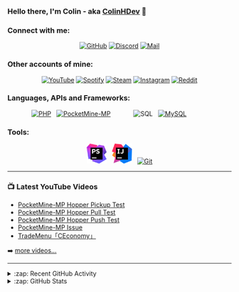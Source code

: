 ### Hello there, I'm Colin - aka [ColinHDev](https://github.com/ColinHDev) 👋

### Connect with me:

<p align="center">
	<a href="https://github.com/ColinHDev"><img src="https://img.icons8.com/bubbles/60/000000/github.png" alt="GitHub"/></a>
	<a href="https://discord.com/invite/cAYKEtaqnp"><img src="https://img.icons8.com/bubbles/60/000000/discord.png" alt="Discord"/></a>
	<a href="mailto:colinh.2911@gmail.com"><img src="https://img.icons8.com/bubbles/60/000000/gmail-new.png" alt="Mail"/></a>
</p>

### Other accounts of mine:

<p align="center">
	<a href="https://youtube.com/ColinHDev"><img src="https://img.icons8.com/bubbles/60/000000/youtube.png" alt="YouTube"/></a>
	<a href="https://open.spotify.com/user/31hlddslorcsvco4j3wipgvt67pm?si=9c143b633e75472b"><img src="https://img.icons8.com/bubbles/60/000000/spotify.png" alt="Spotify"/></a>
	<a href="https://steamcommunity.com/id/ColinHDev/"><img src="https://img.icons8.com/bubbles/60/000000/steam.png" alt="Steam"/></a>
	<a href="https://www.instagram.com/colinhdev/"><img src="https://img.icons8.com/bubbles/60/000000/instagram-new--v2.png" alt="Instagram"/></a>
	<a href="https://www.reddit.com/user/ColinHDev/"><img src="https://img.icons8.com/bubbles/60/000000/reddit.png" alt="Reddit"/></a>
</p>

### Languages, APIs and Frameworks:

<p align="center">
	<a href="https://php.net"><img src="https://img.icons8.com/dusk/50/000000/php-logo.png" alt="PHP"/></a> &nbsp
	<a href="https://pmmp.io"><img src="https://avatars.githubusercontent.com/u/3150836?s=200&v=4" width="42" alt="PocketMine-MP"/></a> &nbsp &nbsp &nbsp &nbsp &nbsp &nbsp
	<img src="https://img.icons8.com/external-soft-fill-juicy-fish/50/000000/external-sql-coding-and-development-soft-fill-soft-fill-juicy-fish.png" alt="SQL"/> &nbsp
	<a href="https://www.mysql.com"><img src="https://img.icons8.com/color/50/000000/mysql-logo.png" alt="MySQL"/></a> &nbsp &nbsp &nbsp &nbsp &nbsp &nbsp
</p>

### Tools:

<p align="center">
	<a href="https://www.jetbrains.com/phpstorm/"><img src="https://raw.githubusercontent.com/JetBrains/logos/96b4e064be1c0c0bee9e0636c925d10aa64732b6/web/phpstorm/phpstorm.svg" width="45" alt="PhpStorm"/></a> &nbsp
	<a href="https://www.jetbrains.com/idea/"><img src="https://raw.githubusercontent.com/JetBrains/logos/96b4e064be1c0c0bee9e0636c925d10aa64732b6/web/intellij-idea/intellij-idea.svg" width="45" alt="IntelliJ IDEA"/></a> &nbsp
	<a href="https://git-scm.com/"><img src="https://img.icons8.com/color/50/000000/git.png" alt="Git"/></a>
</p>

---

### 📺 Latest YouTube Videos
<!-- YOUTUBE:START -->
- [PocketMine-MP Hopper Pickup Test](https://www.youtube.com/watch?v=hVEPiK9KWkA)
- [PocketMine-MP Hopper Pull Test](https://www.youtube.com/watch?v=6NWvr6Kv88E)
- [PocketMine-MP Hopper Push Test](https://www.youtube.com/watch?v=4gSyuViaPaU)
- [PocketMine-MP Issue](https://www.youtube.com/watch?v=WZJLEkgbNUM)
- [TradeMenu「CEconomy」](https://www.youtube.com/watch?v=ed4_q23Zanc)
<!-- YOUTUBE:END -->
➡️ [more videos...](https://youtube.com/ColinHDev)

---

<details>
  <summary>:zap: Recent GitHub Activity</summary>

<!--START_SECTION:activity-->
1. 🎉 Merged PR [#61](https://github.com/ColinHDev/GaTDsen/pull/61) in [ColinHDev/GaTDsen](https://github.com/ColinHDev/GaTDsen)
2. 🎉 Merged PR [#60](https://github.com/ColinHDev/GaTDsen/pull/60) in [ColinHDev/GaTDsen](https://github.com/ColinHDev/GaTDsen)
3. 💪 Opened PR [#60](https://github.com/ColinHDev/GaTDsen/pull/60) in [ColinHDev/GaTDsen](https://github.com/ColinHDev/GaTDsen)
4. 🎉 Merged PR [#59](https://github.com/ColinHDev/GaTDsen/pull/59) in [ColinHDev/GaTDsen](https://github.com/ColinHDev/GaTDsen)
5. 🗣 Commented on [#59](https://github.com/ColinHDev/GaTDsen/pull/59#issuecomment-1846335570) in [ColinHDev/GaTDsen](https://github.com/ColinHDev/GaTDsen)
6. 💪 Opened PR [#59](https://github.com/ColinHDev/GaTDsen/pull/59) in [ColinHDev/GaTDsen](https://github.com/ColinHDev/GaTDsen)
7. 🎉 Merged PR [#58](https://github.com/ColinHDev/GaTDsen/pull/58) in [ColinHDev/GaTDsen](https://github.com/ColinHDev/GaTDsen)
8. 🎉 Merged PR [#57](https://github.com/ColinHDev/GaTDsen/pull/57) in [ColinHDev/GaTDsen](https://github.com/ColinHDev/GaTDsen)
9. 💪 Opened PR [#57](https://github.com/ColinHDev/GaTDsen/pull/57) in [ColinHDev/GaTDsen](https://github.com/ColinHDev/GaTDsen)
10. 🎉 Merged PR [#53](https://github.com/ColinHDev/GaTDsen/pull/53) in [ColinHDev/GaTDsen](https://github.com/ColinHDev/GaTDsen)
<!--END_SECTION:activity-->

</details>

<details>
  <summary>:zap: GitHub Stats</summary>

  <img alt="ColinHDev's GitHub Stats" src="https://github-readme-stats.vercel.app/api?username=ColinHDev&theme=dark&count_private=true&show_icons=true&hide_rank=true&include_all_commits=true" />
  <img alt="ColinHDev's GitHub Stats" src="https://github-readme-stats.vercel.app/api/top-langs/?username=ColinHDev&theme=dark&show_icons=true" />
  <img alt="ColinHDev's GitHub Stats" src="https://github-profile-trophy.vercel.app/?username=ColinHDev&theme=darkhub" />

</details>
